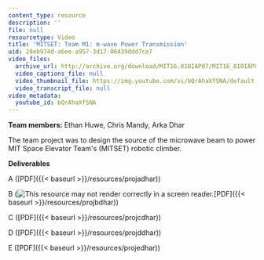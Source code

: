 ```yaml
---
content_type: resource
description: ''
file: null
resourcetype: Video
title: 'MITSET: Team M1: m-wave Power Transmission'
uid: 28eb974d-a6ee-a957-3d17-06439ddd7ce7
video_files:
  archive_url: http://archive.org/download/MIT16.810IAP07/MIT16_810IAP07team_m1_300k.mp4
  video_captions_file: null
  video_thumbnail_file: https://img.youtube.com/vi/bQrAhaXfSNA/default.jpg
  video_transcript_file: null
video_metadata:
  youtube_id: bQrAhaXfSNA
---
```


**Team members:** Ethan Huwe, Chris Mandy, Arka Dhar

The team project was to design the source of the microwave beam to power MIT Space Elevator Team's (MITSET) robotic climber.

**Deliverables**

A ([PDF]({{< baseurl >}}/resources/projadhar))

B (![This resource may not render correctly in a screen reader.](/images/inacessible.gif)[PDF]({{< baseurl >}}/resources/projbdhar))

C ([PDF]({{< baseurl >}}/resources/projcdhar))

D ([PDF]({{< baseurl >}}/resources/projddhar))

E ([PDF]({{< baseurl >}}/resources/projedhar))